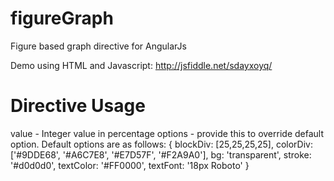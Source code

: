 # figureGraph
Figure based graph directive for AngularJs

Demo using HTML and Javascript: http://jsfiddle.net/sdayxoyq/

# Directive Usage

<figure-graph value="80" id="myCanvas" opts="{{options}}"></figure-graph>  

value - Integer value in percentage
options - provide this to override default option. Default options are as follows:
   {
      blockDiv: [25,25,25,25],
      colorDiv: ['#9DDE68', '#A6C7E8', '#E7D57F', '#F2A9A0'],
      bg: 'transparent',
      stroke: '#d0d0d0',
      textColor: '#FF0000',
      textFont: '18px Roboto'
    }
